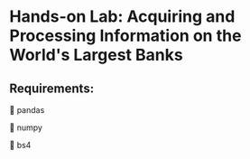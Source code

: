 # Hands-on Lab: Acquiring and Processing Information on the World's Largest Banks
## Requirements:

🥐 pandas

🥩 numpy

🍖 bs4
